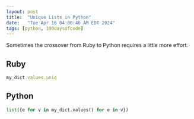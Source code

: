 ```yaml
---
layout: post
title:  "Unique Lists in Python"
date:   "Tue Apr 16 04:00:46 AM EDT 2024"
tags: [python, 100daysofcode]
---
```


Sometimes the crossover from Ruby to Python requires a little more effort.

## Ruby
```ruby
my_dict.values.uniq
```

## Python
```python
list({e for v in my_dict.values() for e in v})
```

